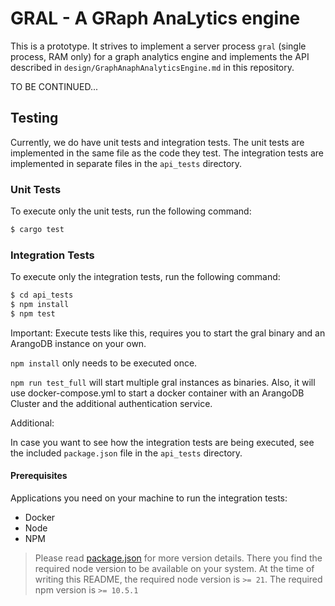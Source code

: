 # GRAL - A GRaph AnaLytics engine

This is a prototype. It strives to implement a server process `gral`
(single process, RAM only) for a graph analytics engine and implements
the API described in `design/GraphAnaphAnalyticsEngine.md` in this
repository.

TO BE CONTINUED...

## Testing

Currently, we do have unit tests and integration tests. The unit tests
are implemented in the same file as the code they test. The integration
tests are implemented in separate files in the `api_tests` directory.

### Unit Tests

To execute only the unit tests, run the following command:

```bash
$ cargo test
```

### Integration Tests

To execute only the integration tests, run the following command:

```bash
$ cd api_tests
$ npm install
$ npm test
```

Important: Execute tests like this, requires you to start the gral binary and an ArangoDB instance on your own.

`npm install` only needs to be executed once.

`npm run test_full` will start multiple gral instances as binaries. Also, it will use  docker-compose.yml
to start a docker container with an ArangoDB Cluster and the additional authentication service.

Additional:

In case you want to see how the integration tests are being executed, see the included `package.json` file
in the `api_tests` directory.

#### Prerequisites

Applications you need on your machine to run the integration tests:
* Docker
* Node
* NPM

> Please read [package.json](api_tests%2Fpackage.json) for more version details.
  There you find the required node version to be available on your system.
  At the time of writing this README, the required node version is `>= 21`.
  The required npm version is `>= 10.5.1`

